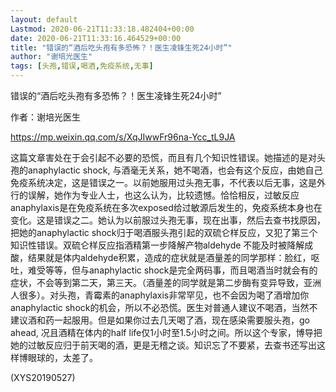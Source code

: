 ```yaml
---
layout: default
Lastmod: 2020-06-21T11:33:18.482404+00:00
date: 2020-06-21T11:33:16.464529+00:00
title: "错误的“酒后吃头孢有多恐怖？！医生凌锋生死24小时”"
author: "谢培光医生"
tags: [头孢,错误,喝酒,免疫系统,无事]
---
```


错误的“酒后吃头孢有多恐怖？！医生凌锋生死24小时”

作者：谢培光医生

https://mp.weixin.qq.com/s/XqJIwwFr96na-Ycc_tL9JA

这篇文章害处在于会引起不必要的恐慌，而且有几个知识性错误。她描述的是对头孢的anaphylactic shock, 与酒毫无关系，她不喝酒，也会有这个反应，由她自己免疫系统决定，这是错误之一。以前她服用过头孢无事，不代表以后无事，这是外行的误解，她作为专业人士，也这么认为，比较遗憾。恰恰相反，过敏反应anaphylaxis是在免疫系统在多次exposed给过敏源后发生的，免疫系统本身也在变化。这是错误之二。她认为以前服过头孢无事，现在出事，然后去查书找原因，把她的anaphylactic shock归于喝酒服头孢引起的双硫仑样反应，又犯了第三个知识性错误。双硫仑样反应指酒精第一步降解产物aldehyde 不能及时被降解成酸，结果就是体内aldehyde积累，造成的症状就是酒量差的同学那样：脸红，呕吐，难受等等，但与anaphylactic shock是完全两码事，而且喝酒当时就会有的症状，不会等到第二天，第三天。（酒量差的同学就是第二步酶有变异导致，亚洲人很多）。对头孢，青霉素的anaphylaxis非常罕见，也不会因为喝了酒增加你anaphylactic shock的机会，所以不必恐慌。医生对普通人建议不喝酒，当然不建议酒和药一起服用。但是如果你过去几天喝了酒，现在感染需要服头孢，go ahead, 况且酒精在体内的half life仅1小时至1.5小时之间。所以这个专家，博导把她的过敏反应归于前天喝的酒，更是无稽之谈。知识忘了不要紧，去查书还写出这样博眼球的，太差了。

(XYS20190527)

